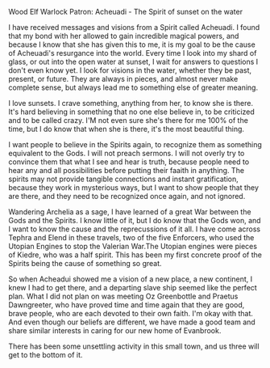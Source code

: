 Wood Elf Warlock
Patron: Acheuadi - The Spirit of sunset on the water

I have received messages and visions from a Spirit called Acheuadi. I found that my bond with her allowed to gain incredible magical powers, and because I know that she has given this to me, it is my goal to be the cause of Acheuadi's resurgance into the world. Every time I look into my shard of glass, or out into the open water at sunset, I wait for answers to questions I don't even know yet. I look for visions in the water, whether they be past, present, or future. They are always in pieces, and almost never make complete sense, but always lead me to something else of greater meaning.

I love sunsets. I crave something, anything from her, to know she is there. It's hard believing in something that no one else believe in, to be criticized and to be called crazy. I'M not even sure she's there for me 100% of the time, but I do know that when she is there, it's the most beautiful thing.

I want people to believe in the Spirits again, to recognize them as something equivalent to the Gods. I will not preach sermons. I will not overly try to convince them that what I see and hear is truth, because people need to hear any and all possibilities before putting their faaith in anything. The spirits may not provide tangible connections and instant gratification, because they work in mysterious ways, but I want to show people that they are there, and they need to be recognized once again, and not ignored.

Wandering Archelia as a sage, I have learned of a great War between the Gods and the Spirits. I know little of it, but I do know that the Gods won, and I want to know the cause and the reprecussions of it all. I have come across Tephra and Elend in these travels, two of the five Enforcers, who used the Utopian Engines to stop the Valerian War.The Utopian engines were pieces of Kiedre, who was a half spirit. This has been my first concrete proof of the Spirits being the cause of something so great.

So when Acheadui showed me a vision of a new place, a new continent, I knew I had to get there, and a departing slave ship seemed like the perfect plan. What I did not plan on was meeting Oz Greenbottle and Praetus Dawngreeter, who have proved time and time again that they are good, brave people, who are each devoted to their own faith. I'm okay with that. And even though our beliefs are different, we have made a good team and share similar interests in caring for our new home of Evanbrook.

There has been some unsettling activity in this small town, and us three will get to the bottom of it.